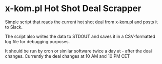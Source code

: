 # x-kom.pl Hot Shot Deal Scrapper

Simple script that reads the current hot shot deal from [x-kom.pl](https://www.x-kom.pl/) and posts it to Slack.

The script also writes the data to STDOUT and saves it in a CSV-formatted log file for debugging purposes.

It should be run by cron or similar software twice a day at - after the deal changes. Currently the deal changes at 10 AM and 10 PM CET